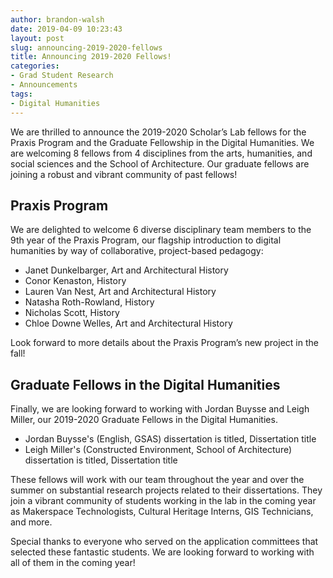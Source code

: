 ```yaml
---
author: brandon-walsh
date: 2019-04-09 10:23:43
layout: post
slug: announcing-2019-2020-fellows
title: Announcing 2019-2020 Fellows!
categories:
- Grad Student Research
- Announcements
tags:
- Digital Humanities
---
```

We are thrilled to announce the 2019-2020 Scholar’s Lab fellows for the Praxis Program and the Graduate Fellowship in the Digital Humanities. We are welcoming 8 fellows from 4 disciplines from the arts, humanities, and social sciences and the School of Architecture. Our graduate fellows are joining a robust and vibrant community of past fellows!

## Praxis Program

We are delighted to welcome 6 diverse disciplinary team members to the 9th year of the Praxis Program, our flagship introduction to digital humanities by way of collaborative, project-based pedagogy:

*	Janet Dunkelbarger, Art and Architectural History
*	Conor Kenaston, History
*	Lauren Van Nest, Art and Architectural History
*	Natasha Roth-Rowland, History
*	Nicholas Scott, History
*	Chloe Downe Welles, Art and Architectural History

Look forward to more details about the Praxis Program’s new project in the fall!

## Graduate Fellows in the Digital Humanities

Finally, we are looking forward to working with Jordan Buysse and Leigh Miller, our 2019-2020 Graduate Fellows in the Digital Humanities.

*	Jordan Buysse's (English, GSAS) dissertation is titled, Dissertation title
*	Leigh Miller's (Constructed Environment, School of Architecture) dissertation is titled, Dissertation title

These fellows will work with our team throughout the year and over the summer on substantial research projects related to their dissertations. They join a vibrant community of students working in the lab in the coming year as Makerspace Technologists, Cultural Heritage Interns, GIS Technicians, and more.

Special thanks to everyone who served on the application committees that selected these fantastic students. We are looking forward to working with all of them in the coming year!


